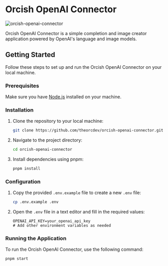 # Orcish OpenAI Connector

![orcish-openai-connector](https://github.com/TheOrcDev/orcish-openai-connector/assets/7549148/d505215b-7e22-44b2-84b1-4bdb12709212)

Orcish OpenAI Connector is a simple completion and image creator application powered by OpenAI's language and image models.

## Getting Started

Follow these steps to set up and run the Orcish OpenAI Connector on your local machine.

### Prerequisites

Make sure you have [Node.js](https://nodejs.org/) installed on your machine.

### Installation

1. Clone the repository to your local machine:

    ```bash
    git clone https://github.com/theorcdev/orcish-openai-connector.git
    ```

2. Navigate to the project directory:

    ```bash
    cd orcish-openai-connector
    ```

3. Install dependencies using pnpm:

    ```bash
    pnpm install
    ```

### Configuration

1. Copy the provided `.env.example` file to create a new `.env` file:

    ```bash
    cp .env.example .env
    ```

2. Open the `.env` file in a text editor and fill in the required values:

    ```env
    OPENAI_API_KEY=your_openai_api_key
    # Add other environment variables as needed
    ```

### Running the Application

To run the Orcish OpenAI Connector, use the following command:

```bash
pnpm start
